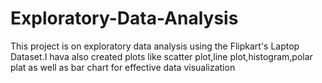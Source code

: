 # Exploratory-Data-Analysis
This project is on exploratory data analysis using the Flipkart's Laptop Dataset.I hava also created plots like scatter plot,line plot,histogram,polar plat as well as bar chart for effective data visualization
